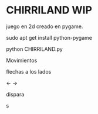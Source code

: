 # CHIRRILAND WIP
juego en 2d creado en pygame.

sudo apt get install python-pygame

python CHIRRILAND.py


Movimientos 

flechas a los lados 

← → 

dispara

s
